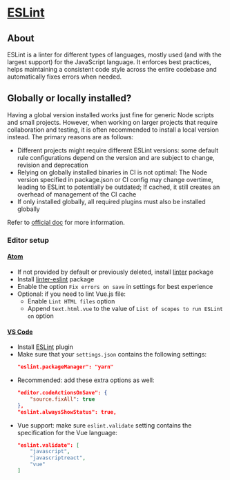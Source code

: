 # [ESLint](https://eslint.org)

## About

ESLint is a linter for different types of languages, mostly used (and with the largest support) for the JavaScript language. It enforces best practices, helps maintaining a consistent code style across the entire codebase and automatically fixes errors when needed.

## Globally or locally installed?

Having a global version installed works just fine for generic Node scripts and small projects. However, when working on larger projects that require collaboration and testing, it is often recommended to install a local version instead. The primary reasons are as follows:

- Different projects might require different ESLint versions: some default rule configurations depend on the version and are subject to change, revision and deprecation
- Relying on globally installed binaries in CI is not optimal: The Node version specified in package.json or CI config may change overtime, leading to ESLint to potentially be outdated; If cached, it still creates an overhead of management of the CI cache
- If only installed globally, all required plugins must also be installed globally

Refer to [official doc](https://eslint.org/docs/user-guide/getting-started#installation-and-usage) for more information.

### Editor setup

#### [Atom](https://atom.io/)

- If not provided by default or previously deleted, install [linter](https://github.com/steelbrain/linter) package
- Install [linter-eslint](https://atom.io/packages/linter-eslint) package
- Enable the option `Fix errors on save` in settings for best experience
- Optional: if you need to lint Vue.js file:
    - Enable `Lint HTML files` option
    - Append `text.html.vue` to the value of `List of scopes to run ESLint on` option

#### [VS Code](https://code.visualstudio.com/)

- Install [ESLint](https://marketplace.visualstudio.com/items?itemName=dbaeumer.vscode-eslint) plugin
- Make sure that your `settings.json` contains the following settings:
    ```json
    "eslint.packageManager": "yarn"
    ```
- Recommended: add these extra options as well:
    ```json
    "editor.codeActionsOnSave": {
        "source.fixAll": true
    },
    "eslint.alwaysShowStatus": true,
    ```
- Vue support: make sure `eslint.validate` setting contains the specification for the Vue language:
    ```json
    "eslint.validate": [
        "javascript",
        "javascriptreact",
        "vue"
    ]
    ```
